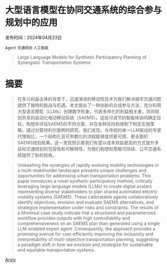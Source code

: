 # 大型语言模型在协同交通系统的综合参与规划中的应用

发布时间：2024年04月23日

`Agent` `交通规划` `人工智能`

> Large Language Models for Synthetic Participatory Planning of Synergistic Transportation Systems

# 摘要

> 在多元利益主体的背景下，迅速演进的移动性技术为我们解决城市交通问题提供了独特的挑战与机遇。本文提出了一种创新的合成参与方法，充分利用大型语言模型（LLMs）创建数字形象，代表多样化的利益相关者，共同规划共享的自动化电动移动系统（SAEMS）。这些可调节的智能体协同确定目标，构想并评估SAEMS的不同方案，并在各种风险和限制下制定实施策略。通过对蒙特利尔案例的研究，我们发现，与传统的单一LLM驱动的专家代理相比，一个结构化且可参数化的流程能够提供更可控、更全面的SAEMS规划结果。这一发现预示着我们有望以成本效益更高的方式提升多目标交通规划的包容性和可解释性，为我们构想和策略可持续、公平交通系统提供了新的视角。

> Unleashing the synergies of rapidly evolving mobility technologies in a multi-stakeholder landscape presents unique challenges and opportunities for addressing urban transportation problems. This paper introduces a novel synthetic participatory method, critically leveraging large language models (LLMs) to create digital avatars representing diverse stakeholders to plan shared automated electric mobility systems (SAEMS). These calibratable agents collaboratively identify objectives, envision and evaluate SAEMS alternatives, and strategize implementation under risks and constraints. The results of a Montreal case study indicate that a structured and parameterized workflow provides outputs with high controllability and comprehensiveness on an SAEMS plan than generated using a single LLM-enabled expert agent. Consequently, the approach provides a promising avenue for cost-efficiently improving the inclusivity and interpretability of multi-objective transportation planning, suggesting a paradigm shift in how we envision and strategize for sustainable and equitable transportation systems.

[Arxiv](https://arxiv.org/abs/2404.12317)